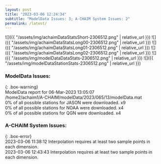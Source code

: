```yaml
---
layout: post
title: "2023-03-06 12:24:34"
subtitle: "ModelData Issues: 3; A-CHAIM System Issues: 2"
permalink: /latest/
---
```


![]({{ "/assets/img/achaimDataStatsShort-2306512.png" | relative_url }})
![]({{ "/assets/img/achaimDataStatsLong00-2306512.png" | relative_url }})
![]({{ "/assets/img/achaimDataStatsLong01-2306512.png" | relative_url }})
![]({{ "/assets/img/achaimDataStatsLong02-2306512.png" | relative_url }})
![]({{ "/assets/img/modelDataDataStats-2306512.png" | relative_url }})
![]({{ "/assets/img/modelDataStationStats-2306512.png" | relative_url }})

### ModelData Issues:  
  
{: .box-warning}  
 ModelData report for 06-Mar-2023 13:05:07   
 /home2/achaim1/A-CHAIM/modelData/2023/065/13/modelData.mat   
 0% of all possible stations for JASON were downloaded. x9   
 0% of all possible stations for NOAA were downloaded. x4   
 0% of all possible stations for QGN were downloaded. x4   
  
### A-CHAIM System Issues:  
  
{: .box-error}  
2023-03-06 11:38:12 Interpolation requires at least two sample points in each dimension.  
2023-03-06 12:43:43 Interpolation requires at least two sample points in each dimension.  
